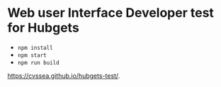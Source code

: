 # Web user Interface Developer test for Hubgets

- `npm install`
- `npm start`
- `npm run build`

https://cvssea.github.io/hubgets-test/.
